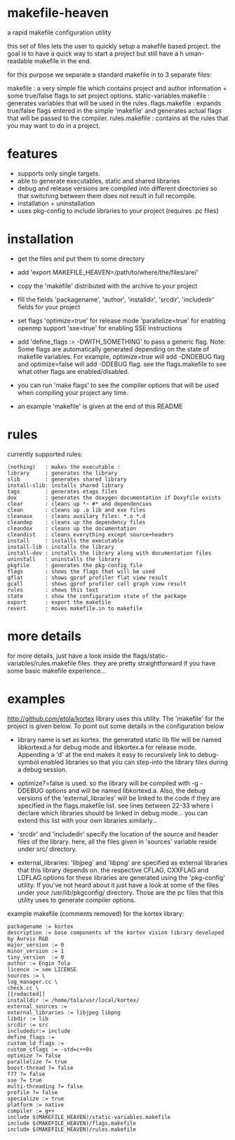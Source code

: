 makefile-heaven
===============

a rapid makefile configuration utility


this set of files lets the user to quickly setup a makefile based project. 
the goal is to have a quick way to start a project but still have a h
uman-readable makefile in the end.

for this purpose we separate a standard makefile in to 3 separate files:


makefile                  : a very simple file which contains project and author information +
                            some true/false flags to set project options.
static-variables.makefile : generates variables that will be used in the rules.
flags.makefile            : expands true/false flags entered in the simple 'makefile' and generates actual flags that
                            will be passed to the compiler.
rules.makefile            : contains all the rules that you may want to do in a project.


features
========
- supports only single targets.
- able to generate executables, static and shared libraries
- debug and release versions are compiled into different directories so that
  switching between them does not result in full recompile.
- installation + uninstallation
- uses pkg-config to include libraries to your project (requires .pc files)


installation
============

- get the files and put them to some directory
- add 'export MAKEFILE_HEAVEN=/path/to/where/the/files/are/'
- copy the 'makefile' distributed with the archive to your project

- fill the fields 'packagename', 'author', 'installdir', 'srcdir', 'includedir'
  fields for your project

- set flags
    'optimize=true' for release mode
    'parallelize=true' for enabling openmp support
    'sse=true' for enabling SSE instructions

- add 'define_flags := -DWITH_SOMETHING' to pass a generic flag. Note: Some
  flags are automatically generated depending on the state of makefile
  variables. For example, optimize=true will add -DNDEBUG flag and
  optimize=false will add -DDEBUG flag. see the flags.makefile to see what other
  flags are enabled/disabled.

- you can run 'make flags' to see the compiler options that will be used when
  compiling your project any time.

- an example 'makefile' is given at the end of this README

rules
=====

currently supported rules:

```
(nothing)   : makes the executable :
library     : generates the library
slib        : generates shared library
install-slib: installs shared library
tags        : generates etags files
dox         : generates the doxygen documentation if Doxyfile exists
clear       : cleans up *~ #* and dependencies
clean       : cleans up .o lib and exe files
cleanaux    : cleans auxilary files: *.o *.d
cleandep    : cleans up the dependency files
cleandox    : cleans up the documentation
cleandist   : cleans everything except source+headers
install     : installs the executable
install-lib : installs the library
install-dev : installs the library along with documentation files
uninstall   : uninstalls the library
pkgfile     : generates the pkg-config file
flags       : shows the flags that will be used
gflat       : shows gprof profiler flat view result
gcall       : shows gprof profiler call graph view result
rules       : shows this text
state       : show the configuration state of the package
export      : export the makefile
revert      : moves makefile.in to makefile
```

more details
============

for more details, just have a look inside the flags/static-variables/rules.makefile 
files. they are pretty straightforward if you have some basic makefile experience...


examples
========

http://github.com/etola/kortex library uses this utility. The 'makefile' for the project is
given below. To point out some details in the  configuration below

- library name is set as kortex. the generated static lib file will be named
  libkortexd.a for debug mode and libkortex.a for release mode. Appending a 'd'
  at the end makes it easy to recursively link to debug-symbol enabled libraries
  so that you can step-into the library files during a debug session. 

- optimize?=false is used. so the library will be compiled with -g -DDEBUG
  options and will be named libkortexd.a. Also, the debug versions of the
  'external_libraries' will be linked to the code if they are specified in the
  flags.makefile list. see lines between 22-33 where I declare which libraries
  should be linked in debug mode... you can extend this list with your own
  libraries similarly...

- 'srcdir' and 'includedir' specify the location of the source and header files
  of the library. here, all the files given in 'sources' variable reside under
  src/ directory.

- external_libraries: 'libjpeg' and 'libpng' are specified as external libraries
  that this library depends on. the respective CFLAG, CXXFLAG and LDFLAG options
  for these libraries are generated using the 'pkg-config' utility. If you've
  not heard about it just have a look at some of the files under your
  /usr/lib/pkgconfig/ directory. Those are the pc files that this utility uses
  to generate compiler options.

example makefile (comments removed) for the kortex library:

```
packagename := kortex
description := base components of the kortex vision library developed by Aurvis R&D
major_version := 0
minor_version := 1
tiny_version  := 0
author := Engin Tola
licence := see LICENSE
sources := \
log_manager.cc \
check.cc \
[[redacted]]
installdir := /home/tola/usr/local/kortex/
external_sources :=
external_libraries := libjpeg libpng
libdir := lib
srcdir := src
includedir:= include
define_flags :=
custom_ld_flags :=
custom_cflags := -std=c++0x
optimize ?= false
parallelize ?= true
boost-thread ?= false
f77 ?= false
sse ?= true
multi-threading ?= false
profile ?= false
specialize := true
platform := native
compiler := g++
include $(MAKEFILE_HEAVEN)/static-variables.makefile
include $(MAKEFILE_HEAVEN)/flags.makefile
include $(MAKEFILE_HEAVEN)/rules.makefile
```
